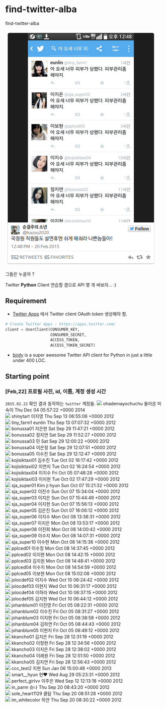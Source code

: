 # find-twitter-alba
find-twitter-alba

![](https://raw.githubusercontent.com/humb1ec0ding/humb1ec0ding-etc/master/2015/02/twitter-alba.png)

그들은 누굴까 ? 

Twitter **Python** Client 연습할 겸으로 API 몇 개 써보자... :)


## Requirement

* [Twitter Apps](https://apps.twitter.com/) 에서 Twitter client OAuth token 생성해야 함.
```python
# Create Twitter Apps : https://apps.twitter.com/
client = UserClient(CONSUMER_KEY,
                    CONSUMER_SECRET,
                    ACCESS_TOKEN,
                    ACCESS_TOKEN_SECRET)
```
* [birdy](https://github.com/inueni/birdy) is a super awesome Twitter API client for Python in just a little under 400 LOC.


## Starting point 

### [Feb,22] 프로필 사진, id, 이름, 계정 생성 시간

`2015.02.22` 확인 결과 동작하는 `twitter` 계정들.
![](http://pbs.twimg.com/profile_images/566790281496784897/RlS2Veg4_normal.jpeg)        ohademayochuchu 돌아온 미숙이   Thu Dec 04 05:57:22 +0000 2014 <br>
![](http://pbs.twimg.com/profile_images/2604817910/r_normal.jpg)        shinytart       이지영  Thu Sep 13 06:55:06 +0000 2012 <br>
![](http://pbs.twimg.com/profile_images/2604826784/s_normal.jpg)        tiny_farm1      eunlin  Thu Sep 13 07:07:32 +0000 2012 <br>
![](http://pbs.twimg.com/profile_images/2661693763/83859a1bf7d4a734615dc3483147e837_normal.jpeg)        bonussa01       지은현  Sat Sep 29 11:47:21 +0000 2012 <br>
![](http://pbs.twimg.com/profile_images/2661713669/b6ef314f340f03dd97f5d34433b25ad2_normal.jpeg)        bonussa02       정지연  Sat Sep 29 11:52:27 +0000 2012 <br>
![](http://pbs.twimg.com/profile_images/2661726096/841ac58975f8a35090620dbac0e41dac_normal.jpeg)        bonussa03       민      Sat Sep 29 12:00:22 +0000 2012 <br>
![](http://pbs.twimg.com/profile_images/2661744181/a20bc0fcbad87f455749a9d267863d43_normal.jpeg)        bonussa04       이은정  Sat Sep 29 12:07:51 +0000 2012 <br>
![](http://pbs.twimg.com/profile_images/2661756755/3a8433962f2e11bcccf5f6993ab10bc5_normal.jpeg)        bonussa05       이수진  Sat Sep 29 12:12:47 +0000 2012 <br>
![](http://pbs.twimg.com/profile_images/2673595699/97556606b9429639a471b787ff5f2c3a_normal.jpeg)        kojisiktaxi01   김수진  Tue Oct 02 16:17:42 +0000 2012 <br>
![](http://pbs.twimg.com/profile_images/2673615067/b6ef314f340f03dd97f5d34433b25ad2_normal.jpeg)        kojisiktaxi02   이연지  Tue Oct 02 16:24:54 +0000 2012 <br>
![](http://pbs.twimg.com/profile_images/2682578123/547ac5a3c1dcd47f51925e47eafbda6d_normal.jpeg)        kojisiktaxi04   이지수  Fri Oct 05 07:48:28 +0000 2012 <br>
![](http://pbs.twimg.com/profile_images/2673850215/841ac58975f8a35090620dbac0e41dac_normal.jpeg)        kojisiktaxi03   이지현  Tue Oct 02 17:47:29 +0000 2012 <br>
![](http://pbs.twimg.com/profile_images/2690916682/2fab84ca7f19ae58280dfc485c37c01f_normal.jpeg)        sja_super01     Kim ji hyun     Sun Oct 07 15:21:32 +0000 2012 <br>
![](http://pbs.twimg.com/profile_images/2690958834/138445ec4e40a8af10c0cc9ff61441b1_normal.jpeg)        sja_super02     이진수  Sun Oct 07 15:34:04 +0000 2012 <br>
![](http://pbs.twimg.com/profile_images/2691000011/e7d5da52772c774756103060baaf0025_normal.jpeg)        sja_super03     이지은  Sun Oct 07 15:44:49 +0000 2012 <br>
![](http://pbs.twimg.com/profile_images/2691041885/83859a1bf7d4a734615dc3483147e837_normal.jpeg)        sja_super04     이지현  Sun Oct 07 15:56:13 +0000 2012 <br>
![](http://pbs.twimg.com/profile_images/2691074272/e70c7b9cef775cc70c597cc44a1f69d3_normal.png) sja_super05     김은진  Sun Oct 07 16:06:12 +0000 2012 <br>
![](http://pbs.twimg.com/profile_images/2694507802/c74ecc97c2ff0ce96c6b9d15b597f063_normal.jpeg)        sja_super06     이지수  Mon Oct 08 13:38:31 +0000 2012 <br>
![](http://pbs.twimg.com/profile_images/2694552203/5d60927c1672c67fb0aa4edc94734d46_normal.jpeg)        sja_super07     이지은  Mon Oct 08 13:53:17 +0000 2012 <br>
![](http://pbs.twimg.com/profile_images/2694577786/9bb7015096fbb520594bd52c10621c69_normal.jpeg)        sja_super08     이진희  Mon Oct 08 14:00:42 +0000 2012 <br>
![](http://pbs.twimg.com/profile_images/2694600592/83859a1bf7d4a734615dc3483147e837_normal.jpeg)        sja_super09     이수지  Mon Oct 08 14:07:31 +0000 2012 <br>
![](http://pbs.twimg.com/profile_images/2694627655/c74ecc97c2ff0ce96c6b9d15b597f063_normal.jpeg)        sja_super10     이수현  Mon Oct 08 14:15:36 +0000 2012 <br>
![](http://pbs.twimg.com/profile_images/2694699470/97556606b9429639a471b787ff5f2c3a_normal.jpeg)        pplced01        이수정  Mon Oct 08 14:37:45 +0000 2012 <br>
![](http://pbs.twimg.com/profile_images/2694716209/b6ef314f340f03dd97f5d34433b25ad2_normal.jpeg)        pplced02        이지현  Mon Oct 08 14:42:15 +0000 2012 <br>
![](http://pbs.twimg.com/profile_images/2694738621/83859a1bf7d4a734615dc3483147e837_normal.jpeg)        pplced03        김지원  Mon Oct 08 14:48:41 +0000 2012 <br>
![](http://pbs.twimg.com/profile_images/2694763604/547ac5a3c1dcd47f51925e47eafbda6d_normal.jpeg)        pplced04        이수지  Mon Oct 08 14:54:59 +0000 2012 <br>
![](http://pbs.twimg.com/profile_images/2694782462/3a8433962f2e11bcccf5f6993ab10bc5_normal.jpeg)        pplced05        이보현  Mon Oct 08 15:02:08 +0000 2012 <br>
![](http://pbs.twimg.com/profile_images/2700984509/b6ef314f340f03dd97f5d34433b25ad2_normal.jpeg)        jolocdef02      이지수  Wed Oct 10 06:24:42 +0000 2012 <br>
![](http://pbs.twimg.com/profile_images/2700996391/83859a1bf7d4a734615dc3483147e837_normal.jpeg)        jolocdef03      이현지  Wed Oct 10 06:31:17 +0000 2012 <br>
![](http://pbs.twimg.com/profile_images/2701006976/a20bc0fcbad87f455749a9d267863d43_normal.jpeg)        jolocdef04      이하라  Wed Oct 10 06:37:15 +0000 2012 <br>
![](http://pbs.twimg.com/profile_images/2701018808/3a8433962f2e11bcccf5f6993ab10bc5_normal.jpeg)        jolocdef05       김지현 Wed Oct 10 06:44:12 +0000 2012 <br>
![](http://pbs.twimg.com/profile_images/2682631772/97556606b9429639a471b787ff5f2c3a_normal.jpeg)        johanblum01     이진영  Fri Oct 05 08:22:31 +0000 2012 <br>
![](http://pbs.twimg.com/profile_images/2682647386/b6ef314f340f03dd97f5d34433b25ad2_normal.jpeg)        johanblum02     이수진  Fri Oct 05 08:31:27 +0000 2012 <br>
![](http://pbs.twimg.com/profile_images/2682660030/841ac58975f8a35090620dbac0e41dac_normal.jpeg)        johanblum03     이지현  Fri Oct 05 08:38:58 +0000 2012 <br>
![](http://pbs.twimg.com/profile_images/2682669696/a20bc0fcbad87f455749a9d267863d43_normal.jpeg)        johanblum04     김하연  Fri Oct 05 08:44:43 +0000 2012 <br>
![](http://pbs.twimg.com/profile_images/2682677429/3a8433962f2e11bcccf5f6993ab10bc5_normal.jpeg)        johanblum05     이현지  Fri Oct 05 08:49:12 +0000 2012 <br>
![](http://pbs.twimg.com/profile_images/2658416202/83859a1bf7d4a734615dc3483147e837_normal.jpeg)        kkancho01       김지은  Fri Sep 28 12:31:19 +0000 2012 <br>
![](http://pbs.twimg.com/profile_images/2658424915/b6ef314f340f03dd97f5d34433b25ad2_normal.jpeg)        kkancho02       이정현  Fri Sep 28 12:34:56 +0000 2012 <br>
![](http://pbs.twimg.com/profile_images/2658433403/97556606b9429639a471b787ff5f2c3a_normal.jpeg)        kkancho03       이지은  Fri Sep 28 12:38:02 +0000 2012 <br>
![](http://pbs.twimg.com/profile_images/2658467107/a20bc0fcbad87f455749a9d267863d43_normal.jpeg)        kkancho04       이래원  Fri Sep 28 12:51:50 +0000 2012 <br>
![](http://pbs.twimg.com/profile_images/2658478750/3a8433962f2e11bcccf5f6993ab10bc5_normal.jpeg)        kkancho05       김지연  Fri Sep 28 12:56:43 +0000 2012 <br>
![](http://abs.twimg.com/sticky/default_profile_images/default_profile_6_normal.png)    ccc_test2       지현    Sun Jan 06 15:00:48 +0000 2013 <br>
![](http://pbs.twimg.com/profile_images/2602146117/fdgfw5n9tt6z5ogfdmim_normal.jpeg)    smart__hyun     현♥     Wed Aug 29 05:23:31 +0000 2012 <br>
![](http://pbs.twimg.com/profile_images/2602234812/88888_normal.jpg)    perfect_girlvv  이주은  Wed Sep 12 12:13:18 +0000 2012 <br>
![](http://abs.twimg.com/sticky/default_profile_images/default_profile_4_normal.png)    in_parm 슈나    Thu Sep 20 08:43:20 +0000 2012 <br>
![](http://abs.twimg.com/sticky/default_profile_images/default_profile_3_normal.png)    sole_heart1129  콜탐    Thu Sep 20 08:51:28 +0000 2012 <br>
![](http://abs.twimg.com/sticky/default_profile_images/default_profile_5_normal.png)    im_whitecolor   하얀    Thu Sep 20 08:30:22 +0000 2012 <br>

